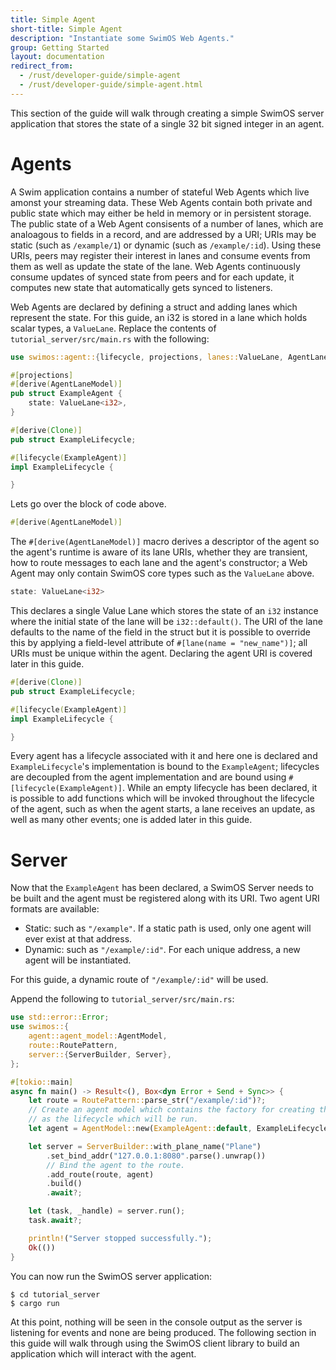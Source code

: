 ```yaml
---
title: Simple Agent
short-title: Simple Agent
description: "Instantiate some SwimOS Web Agents."
group: Getting Started
layout: documentation
redirect_from:
  - /rust/developer-guide/simple-agent
  - /rust/developer-guide/simple-agent.html
---
```


This section of the guide will walk through creating a simple SwimOS server application that stores the state of a single 32 bit signed integer in an agent.

# Agents

A Swim application contains a number of stateful Web Agents which live amonst your streaming data. These Web Agents contain both private and public state which may either be held in memory or in persistent storage. The public state of a Web Agent consisents of a number of lanes, which are analoagous to fields in a record, and are addressed by a URI; URIs may be static (such as `/example/1`) or dynamic (such as `/example/:id`). Using these URIs, peers may register their interest in lanes and consume events from them as well as update the state of the lane. Web Agents continuously consume updates of synced state from peers and for each update, it computes new state that automatically gets synced to listeners.

Web Agents are declared by defining a struct and adding lanes which represent the state. For this guide, an i32 is stored in a lane which holds scalar types, a `ValueLane`. Replace the contents of `tutorial_server/src/main.rs` with the following:

```rust
use swimos::agent::{lifecycle, projections, lanes::ValueLane, AgentLaneModel};

#[projections]
#[derive(AgentLaneModel)]
pub struct ExampleAgent {
    state: ValueLane<i32>,
}

#[derive(Clone)]
pub struct ExampleLifecycle;

#[lifecycle(ExampleAgent)]
impl ExampleLifecycle {

}
```

Lets go over the block of code above.

```rust
#[derive(AgentLaneModel)]
```

The `#[derive(AgentLaneModel)]` macro derives a descriptor of the agent so the agent's runtime is aware of its lane URIs, whether they are transient, how to route messages to each lane and the agent's constructor; a Web Agent may only contain SwimOS core types such as the `ValueLane` above.

```rust
state: ValueLane<i32>
```

This declares a single Value Lane which stores the state of an `i32` instance where the initial state of the lane will be `i32::default()`. The URI of the lane defaults to the name of the field in the struct but it is possible to override this by applying a field-level attribute of `#[lane(name = "new_name")]`; all URIs must be unique within the agent. Declaring the agent URI is covered later in this guide.

```rust
#[derive(Clone)]
pub struct ExampleLifecycle;

#[lifecycle(ExampleAgent)]
impl ExampleLifecycle {

}
```

Every agent has a lifecycle associated with it and here one is declared and `ExampleLifecycle`'s implementation is bound to the `ExampleAgent`; lifecycles are decoupled from the agent implementation and are bound using `#[lifecycle(ExampleAgent)]`. While an empty lifecycle has been declared, it is possible to add functions which will be invoked throughout the lifecycle of the agent, such as when the agent starts, a lane receives an update, as well as many other events; one is added later in this guide.

# Server

Now that the `ExampleAgent` has been declared, a SwimOS Server needs to be built and the agent must be registered along with its URI. Two agent URI formats are available:

- Static: such as `"/example"`. If a static path is used, only one agent will ever exist at that address.
- Dynamic: such as `"/example/:id"`. For each unique address, a new agent will be instantiated.

For this guide, a dynamic route of `"/example/:id"` will be used.

Append the following to `tutorial_server/src/main.rs`:

```rust
use std::error::Error;
use swimos::{
    agent::agent_model::AgentModel,
    route::RoutePattern,
    server::{ServerBuilder, Server},
};

#[tokio::main]
async fn main() -> Result<(), Box<dyn Error + Send + Sync>> {
    let route = RoutePattern::parse_str("/example/:id")?;
    // Create an agent model which contains the factory for creating the agent as well
    // as the lifecycle which will be run.
    let agent = AgentModel::new(ExampleAgent::default, ExampleLifecycle.into_lifecycle());

    let server = ServerBuilder::with_plane_name("Plane")
        .set_bind_addr("127.0.0.1:8080".parse().unwrap())
        // Bind the agent to the route.
        .add_route(route, agent)
        .build()
        .await?;

    let (task, _handle) = server.run();
    task.await?;

    println!("Server stopped successfully.");
    Ok(())
}
```

You can now run the SwimOS server application:

```shell
$ cd tutorial_server
$ cargo run
```

At this point, nothing will be seen in the console output as the server is listening for events and none are being produced. The following section in this guide will walk through using the SwimOS client library to build an application which will interact with the agent.
